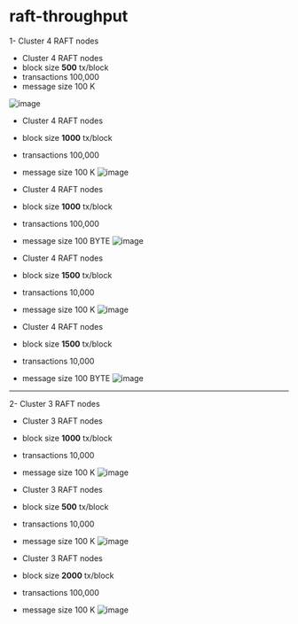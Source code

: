 # raft-throughput

1- Cluster 4 RAFT nodes

* Cluster 4 RAFT nodes
* block size **500** tx/block
* transactions 100,000
* message size 100 K

![image](https://github.com/BDLS-bft/experiment-guide/assets/9446035/f64c67e8-e5b8-4e1b-ba68-dcfd95814131)

* Cluster 4 RAFT nodes
* block size **1000** tx/block
* transactions 100,000
* message size 100 K
![image](https://github.com/BDLS-bft/experiment-guide/assets/9446035/851416c6-ddbd-488d-90db-85e8f389d8ea)

* Cluster 4 RAFT nodes
* block size **1000** tx/block
* transactions 100,000
* message size 100 BYTE
![image](https://github.com/BDLS-bft/experiment-guide/assets/9446035/7f0d4bce-a516-4ba0-877d-33091c433d6a)


* Cluster 4 RAFT nodes
* block size **1500** tx/block
* transactions 10,000
* message size 100 K
![image](https://github.com/BDLS-bft/experiment-guide/assets/9446035/31da3bc9-daff-4de6-8f07-f570479cd639)

* Cluster 4 RAFT nodes
* block size **1500** tx/block
* transactions 10,000
* message size 100 BYTE
![image](https://github.com/BDLS-bft/experiment-guide/assets/9446035/63efc254-efa2-4316-b3a3-c03d33fbff36)

----------------------------------------------------------------

2- Cluster 3 RAFT nodes
* Cluster 3 RAFT nodes
* block size **1000** tx/block
* transactions 10,000
* message size 100 K
![image](https://github.com/BDLS-bft/experiment-guide/assets/9446035/71ccc61b-9247-43fb-be72-7c81a5374eae)

* Cluster 3 RAFT nodes
* block size **500** tx/block
* transactions 10,000
* message size 100 K
![image](https://github.com/BDLS-bft/experiment-guide/assets/9446035/6be6dc2a-7de0-4656-9c1f-4a97095fac4f)

* Cluster 3 RAFT nodes
* block size **2000** tx/block
* transactions 100,000
* message size 100 K
![image](https://github.com/BDLS-bft/experiment-guide/assets/9446035/aed9ebd7-05cc-43f9-a217-e0f8f93ed9a6)

